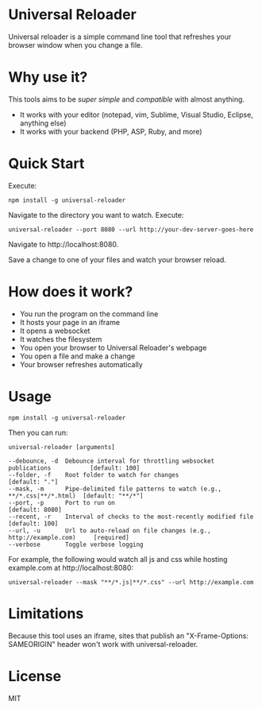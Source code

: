 Universal Reloader
==================

Universal reloader is a simple command line tool that refreshes your browser window when you change a file.

Why use it?
===========

This tools aims to be *super simple* and *compatible* with almost anything.

* It works with your editor (notepad, vim, Sublime, Visual Studio, Eclipse, anything else)
* It works with your backend (PHP, ASP, Ruby, and more)

Quick Start
===========

Execute:

    npm install -g universal-reloader

Navigate to the directory you want to watch.  Execute:

    universal-reloader --port 8080 --url http://your-dev-server-goes-here

Navigate to http://localhost:8080.

Save a change to one of your files and watch your browser reload.

How does it work?
=================

* You run the program on the command line
* It hosts your page in an iframe
* It opens a websocket
* It watches the filesystem
* You open your browser to Universal Reloader's webpage
* You open a file and make a change
* Your browser refreshes automatically

Usage
=====

    npm install -g universal-reloader

Then you can run:

    universal-reloader [arguments]

    --debounce, -d  Debounce interval for throttling websocket publications           [default: 100]
    --folder, -f    Root folder to watch for changes                                  [default: "."]
    --mask, -m      Pipe-delimited file patterns to watch (e.g., **/*.css|**/*.html)  [default: "**/*"]
    --port, -p      Port to run on                                                    [default: 8080]
    --recent, -r    Interval of checks to the most-recently modified file             [default: 100]
    --url, -u       Url to auto-reload on file changes (e.g., http://example.com)     [required]
    --verbose       Toggle verbose logging

For example, the following would watch all js and css while hosting example.com at http://localhost:8080:

    universal-reloader --mask "**/*.js|**/*.css" --url http://example.com

Limitations
===========

Because this tool uses an iframe, sites that publish an "X-Frame-Options: SAMEORIGIN" header won't work with universal-reloader.

License
=======

MIT
